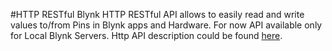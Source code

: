 #HTTP RESTful 
Blynk HTTP RESTful API allows to easily read and write values to/from Pins in Blynk apps and Hardware. For now 
API available only for Local Blynk Servers. Http API description could be found [here](http://docs.blynkapi.apiary.io).